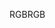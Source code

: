 <span data-ttu-id="6b453-101">RGB</span><span class="sxs-lookup"><span data-stu-id="6b453-101">RGB</span></span>